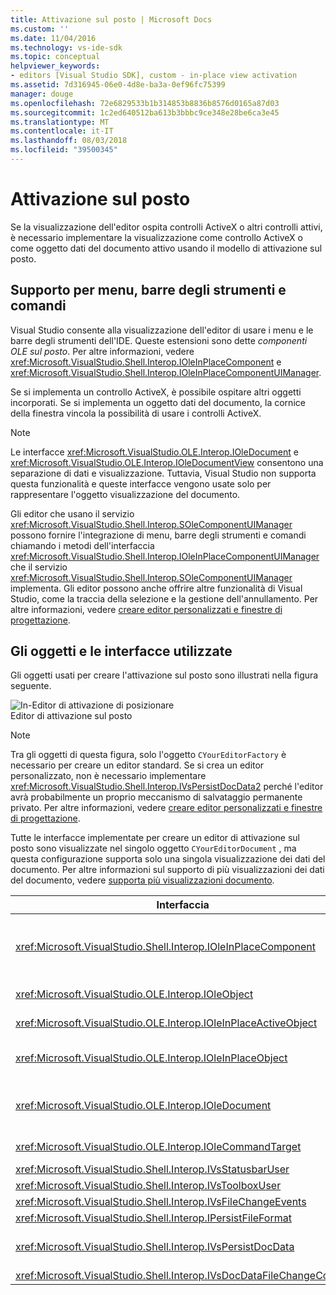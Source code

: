 ```yaml
---
title: Attivazione sul posto | Microsoft Docs
ms.custom: ''
ms.date: 11/04/2016
ms.technology: vs-ide-sdk
ms.topic: conceptual
helpviewer_keywords:
- editors [Visual Studio SDK], custom - in-place view activation
ms.assetid: 7d316945-06e0-4d8e-ba3a-0ef96fc75399
manager: douge
ms.openlocfilehash: 72e6829533b1b314853b8836b8576d0165a87d03
ms.sourcegitcommit: 1c2ed640512ba613b3bbbc9ce348e28be6ca3e45
ms.translationtype: MT
ms.contentlocale: it-IT
ms.lasthandoff: 08/03/2018
ms.locfileid: "39500345"
---
```

# <a name="in-place-activation"></a>Attivazione sul posto
Se la visualizzazione dell'editor ospita controlli ActiveX o altri controlli attivi, è necessario implementare la visualizzazione come controllo ActiveX o come oggetto dati del documento attivo usando il modello di attivazione sul posto.  
  
## <a name="support-for-menus-toolbars-and-commands"></a>Supporto per menu, barre degli strumenti e comandi  
 Visual Studio consente alla visualizzazione dell'editor di usare i menu e le barre degli strumenti dell'IDE. Queste estensioni sono dette *componenti OLE sul posto*. Per altre informazioni, vedere <xref:Microsoft.VisualStudio.Shell.Interop.IOleInPlaceComponent> e <xref:Microsoft.VisualStudio.Shell.Interop.IOleInPlaceComponentUIManager>.  
  
 Se si implementa un controllo ActiveX, è possibile ospitare altri oggetti incorporati. Se si implementa un oggetto dati del documento, la cornice della finestra vincola la possibilità di usare i controlli ActiveX.  
  
> [!NOTE]
>  Le interfacce <xref:Microsoft.VisualStudio.OLE.Interop.IOleDocument> e <xref:Microsoft.VisualStudio.OLE.Interop.IOleDocumentView> consentono una separazione di dati e visualizzazione. Tuttavia, Visual Studio non supporta questa funzionalità e queste interfacce vengono usate solo per rappresentare l'oggetto visualizzazione del documento.  
  
 Gli editor che usano il servizio <xref:Microsoft.VisualStudio.Shell.Interop.SOleComponentUIManager> possono fornire l'integrazione di menu, barre degli strumenti e comandi chiamando i metodi dell'interfaccia <xref:Microsoft.VisualStudio.Shell.Interop.IOleInPlaceComponentUIManager> che il servizio <xref:Microsoft.VisualStudio.Shell.Interop.SOleComponentUIManager> implementa. Gli editor possono anche offrire altre funzionalità di Visual Studio, come la traccia della selezione e la gestione dell'annullamento. Per altre informazioni, vedere [creare editor personalizzati e finestre di progettazione](../extensibility/creating-custom-editors-and-designers.md).  
  
## <a name="objects-and-interfaces-used"></a>Gli oggetti e le interfacce utilizzate  
 Gli oggetti usati per creare l'attivazione sul posto sono illustrati nella figura seguente.  
  
 ![In&#45;Editor di attivazione di posizionare](../extensibility/media/vsinplaceactivationeditor.gif "vsInPlaceActivationEditor")  
Editor di attivazione sul posto  
  
> [!NOTE]
>  Tra gli oggetti di questa figura, solo l'oggetto `CYourEditorFactory` è necessario per creare un editor standard. Se si crea un editor personalizzato, non è necessario implementare <xref:Microsoft.VisualStudio.Shell.Interop.IVsPersistDocData2> perché l'editor avrà probabilmente un proprio meccanismo di salvataggio permanente privato. Per altre informazioni, vedere [creare editor personalizzati e finestre di progettazione](../extensibility/creating-custom-editors-and-designers.md).  
  
 Tutte le interfacce implementate per creare un editor di attivazione sul posto sono visualizzate nel singolo oggetto `CYourEditorDocument` , ma questa configurazione supporta solo una singola visualizzazione dei dati del documento. Per altre informazioni sul supporto di più visualizzazioni dei dati del documento, vedere [supporta più visualizzazioni documento](../extensibility/supporting-multiple-document-views.md).  
  
|Interfaccia|Tipo di oggetto|Usa|  
|---------------|--------------------|---------|  
|<xref:Microsoft.VisualStudio.Shell.Interop.IOleInPlaceComponent>|Visualizza|Consente agli oggetti VSPackage sul posto di funzionare come componenti completamente integrati dell'IDE usando il servizio <xref:Microsoft.VisualStudio.Shell.Interop.SOleComponentUIManager> . Questo servizio integra menu, barre degli strumenti e comandi dell'oggetto nell'IDE e invia notifiche delle modifiche di stato.|  
|<xref:Microsoft.VisualStudio.OLE.Interop.IOleObject>|Visualizza|Mezzo principale attraverso cui un oggetto incorporato fornisce funzionalità di base al relativo contenitore e comunica con esso.|  
|<xref:Microsoft.VisualStudio.OLE.Interop.IOleInPlaceActiveObject>|Visualizza|Gestisce l'attivazione e la disattivazione degli oggetti sul posto e determina la quantità dell'oggetto sul posto che deve essere visibile.|  
|<xref:Microsoft.VisualStudio.OLE.Interop.IOleInPlaceObject>|Visualizza|Fornisce un canale diretto di comunicazione tra un oggetto sul posto, la finestra cornice più esterna dell'applicazione associata e la finestra del documento nell'applicazione che contiene l'oggetto incorporato.|  
|<xref:Microsoft.VisualStudio.OLE.Interop.IOleDocument>|Visualizza|Implementa un oggetto ActiveX. Si noti che i metodi di <xref:Microsoft.VisualStudio.OLE.Interop.IOleDocument> e <xref:Microsoft.VisualStudio.OLE.Interop.IOleDocumentView> che separano i dati del documento e la visualizzazione non sono usati nell'IDE.|  
|<xref:Microsoft.VisualStudio.OLE.Interop.IOleCommandTarget>|Visualizzazione/Dati|Consente all'oggetto dati del documento o all'oggetto visualizzazione del documento, o a entrambi, di partecipare alla gestione dei comandi.|  
|<xref:Microsoft.VisualStudio.Shell.Interop.IVsStatusbarUser>|Visualizza|Consente gli aggiornamenti della barra di stato.|  
|<xref:Microsoft.VisualStudio.Shell.Interop.IVsToolboxUser>|Visualizza|Consente l'aggiunta di elementi alla casella degli strumenti.|  
|<xref:Microsoft.VisualStudio.Shell.Interop.IVsFileChangeEvents>|Dati|Invia una notifica delle modifiche al file. Questa interfaccia è facoltativa.|  
|<xref:Microsoft.VisualStudio.Shell.Interop.IPersistFileFormat>|Dati|Consente di abilitare la funzionalità Salva con nome per un tipo di file.|  
|<xref:Microsoft.VisualStudio.Shell.Interop.IVsPersistDocData>|Dati|Abilita il salvataggio permanente di un documento. Per i file di sola lettura, chiamare <xref:Microsoft.VisualStudio.Shell.Interop.IVsPersistDocData2.SetDocDataReadOnly%2A> per fornire l'icona a forma di lucchetto che indica i file di sola lettura.|  
|<xref:Microsoft.VisualStudio.Shell.Interop.IVsDocDataFileChangeControl>|Dati|Determina se le modifiche ai dati del documento devono essere ignorate.|